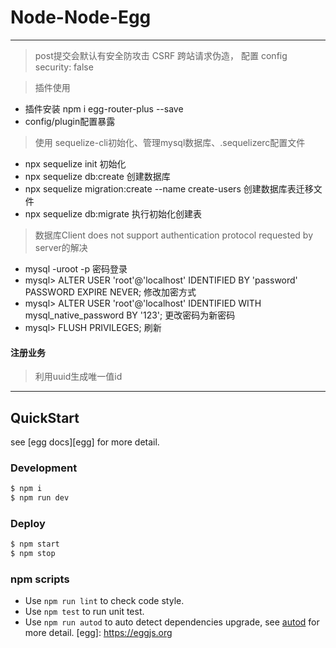 # Node-Node-Egg

---

> post提交会默认有安全防攻击 CSRF 跨站请求伪造， 配置 config security: false

> 插件使用

- 插件安装 npm i egg-router-plus --save
- config/plugin配置暴露


> 使用 sequelize-cli初始化、管理mysql数据库、.sequelizerc配置文件

- npx sequelize init 初始化
- npx sequelize db:create 创建数据库
- npx sequelize migration:create --name create-users 创建数据库表迁移文件
- npx sequelize db:migrate 执行初始化创建表


> 数据库Client does not support authentication protocol requested by server的解决

- mysql -uroot -p 密码登录
- mysql> ALTER USER 'root'@'localhost' IDENTIFIED BY 'password' PASSWORD EXPIRE NEVER;  修改加密方式
- mysql> ALTER USER 'root'@'localhost' IDENTIFIED WITH mysql_native_password BY '123'; 更改密码为新密码
- mysql> FLUSH PRIVILEGES;  刷新


#### 注册业务

> 利用uuid生成唯一值id
> 

---

## QuickStart
<!-- add docs here for user -->
see [egg docs][egg] for more detail.
### Development
```bash
$ npm i
$ npm run dev
```
### Deploy
```bash
$ npm start
$ npm stop
```
### npm scripts
- Use `npm run lint` to check code style.
- Use `npm test` to run unit test.
- Use `npm run autod` to auto detect dependencies upgrade, see [autod](https://www.npmjs.com/package/autod) for more detail.
[egg]: https://eggjs.org
